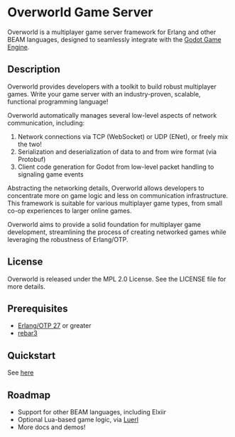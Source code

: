 Overworld Game Server
=================================================

Overworld is a multiplayer game server framework for Erlang and other BEAM
languages, designed to seamlessly integrate with the [Godot Game
Engine](https://godotengine.org/). 

Description
-------------------------------------------------
Overworld provides developers with a toolkit to build robust multiplayer
games. Write your game server with an industry-proven, scalable,
functional programming language!

Overworld automatically manages several low-level aspects of network
communication, including:

1. Network connections via TCP (WebSocket) or UDP (ENet), or freely mix the two!
2. Serialization and deserialization of data to and from wire format (via Protobuf)
3. Client code generation for Godot from low-level packet handling to signaling
   game events 

Abstracting the networking details, Overworld allows developers to concentrate
more on game logic and less on communication infrastructure. This framework is
suitable for various multiplayer game types, from small co-op experiences to
larger online games.

Overworld aims to provide a solid foundation for multiplayer game development,
streamlining the process of creating networked games while leveraging the
robustness of Erlang/OTP.

License
-------------------------------------------------
Overworld is released under the MPL 2.0 License. See the LICENSE file for more
details.

Prerequisites
-------------------------------------------------
* [Erlang/OTP 27](https://www.erlang.org/downloads) or greater
* [rebar3](https://rebar3.org/)

Quickstart
-------------------------------------------------
See [here](docs/quickstart/intro.md)

Roadmap
-------------------------------------------------
* Support for other BEAM languages, including Elxiir
* Optional Lua-based game logic, via [Luerl](https://github.com/rvirding/luerl)
* More docs and demos!
